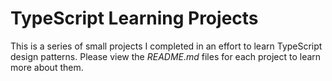 # TypeScript Learning Projects
This is a series of small projects I completed in an effort to learn TypeScript design patterns. Please view the *README.md* files for each project to learn more about them.
